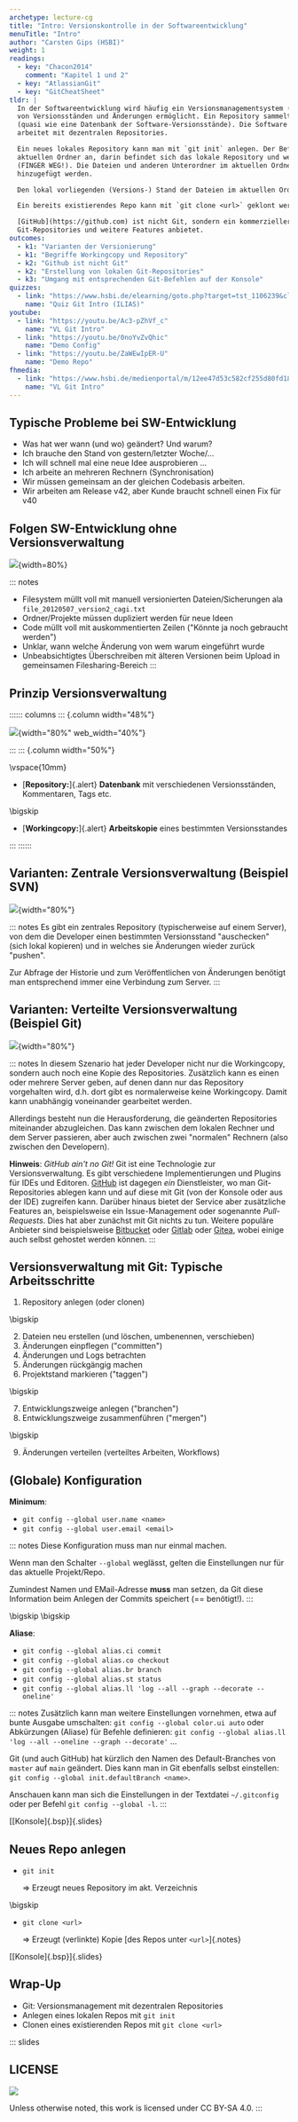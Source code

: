 ```yaml
---
archetype: lecture-cg
title: "Intro: Versionskontrolle in der Softwareentwicklung"
menuTitle: "Intro"
author: "Carsten Gips (HSBI)"
weight: 1
readings:
  - key: "Chacon2014"
    comment: "Kapitel 1 und 2"
  - key: "AtlassianGit"
  - key: "GitCheatSheet"
tldr: |
  In der Softwareentwicklung wird häufig ein Versionsmanagementsystem (VCS) eingesetzt, welches die Verwaltung
  von Versionsständen und Änderungen ermöglicht. Ein Repository sammelt dabei die verschiedenen Änderungen
  (quasi wie eine Datenbank der Software-Versionsstände). Die Software *Git* ist verbreiteter Vertreter und
  arbeitet mit dezentralen Repositories.

  Ein neues lokales Repository kann man mit `git init` anlegen. Der Befehl legt den Unterordner `.git/` im
  aktuellen Ordner an, darin befindet sich das lokale Repository und weitere von Git benötigte Dateien
  (FINGER WEG!). Die Dateien und anderen Unterordner im aktuellen Ordner können nun der Versionskontrolle
  hinzugefügt werden.

  Den lokal vorliegenden (Versions-) Stand der Dateien im aktuellen Ordner nennt man auch "Workingcopy".

  Ein bereits existierendes Repo kann mit `git clone <url>` geklont werden.

  [GitHub](https://github.com) ist nicht Git, sondern ein kommerzieller Anbieter, der das Hosten von
  Git-Repositories und weitere Features anbietet.
outcomes:
  - k1: "Varianten der Versionierung"
  - k1: "Begriffe Workingcopy und Repository"
  - k2: "Github ist nicht Git"
  - k2: "Erstellung von lokalen Git-Repositories"
  - k3: "Umgang mit entsprechenden Git-Befehlen auf der Konsole"
quizzes:
  - link: "https://www.hsbi.de/elearning/goto.php?target=tst_1106239&client_id=FH-Bielefeld"
    name: "Quiz Git Intro (ILIAS)"
youtube:
  - link: "https://youtu.be/Ac3-pZhVf_c"
    name: "VL Git Intro"
  - link: "https://youtu.be/0noYvZvQhic"
    name: "Demo Config"
  - link: "https://youtu.be/ZaWEwIpER-U"
    name: "Demo Repo"
fhmedia:
  - link: "https://www.hsbi.de/medienportal/m/12ee47d53c582cf255d80fd186bb79bebeb65e63ca954a8070cb270eb82c4e5d492dc812da74cbdcdb3e697eeccdaf0b585852697306ac82d890229adffbf401"
    name: "VL Git Intro"
---
```



## Typische Probleme bei SW-Entwicklung

*   Was hat wer wann (und wo) geändert? Und warum?
*   Ich brauche den Stand von gestern/letzter Woche/...
*   Ich will schnell mal eine neue Idee ausprobieren ...
*   Ich arbeite an mehreren Rechnern (Synchronisation)
*   Wir müssen gemeinsam an der gleichen Codebasis arbeiten.
*   Wir arbeiten am Release v42, aber Kunde braucht schnell einen Fix für v40


## Folgen SW-Entwicklung ohne Versionsverwaltung

![](images/screenshot_zusammenarbeit_ohne_vcs.png){width=80%}

::: notes
*   Filesystem müllt voll mit manuell versionierten
    Dateien/Sicherungen ala `file_20120507_version2_cagi.txt`
*   Ordner/Projekte müssen dupliziert werden für neue Ideen
*   Code müllt voll mit auskommentierten Zeilen ("Könnte ja noch gebraucht werden")
*   Unklar, wann welche Änderung von wem warum eingeführt wurde
*   Unbeabsichtigtes Überschreiben mit älteren Versionen beim Upload
    in gemeinsamen Filesharing-Bereich
:::


## Prinzip Versionsverwaltung

:::::: columns
::: {.column width="48%"}

![](images/local.png){width="80%" web_width="40%"}

:::
::: {.column width="50%"}

\vspace{10mm}

*   [**Repository:**]{.alert}
    **Datenbank** mit verschiedenen Versionsständen, Kommentaren, Tags etc.

\bigskip

*   [**Workingcopy:**]{.alert}
    **Arbeitskopie** eines bestimmten Versionsstandes

:::
::::::


## Varianten: Zentrale Versionsverwaltung (Beispiel SVN)

![](images/centralised.png){width="80%"}

::: notes
Es gibt ein zentrales Repository (typischerweise auf einem Server), von dem die Developer einen
bestimmten Versionsstand "auschecken" (sich lokal kopieren) und in welches sie Änderungen wieder
zurück "pushen".

Zur Abfrage der Historie und zum Veröffentlichen von Änderungen benötigt man entsprechend immer
eine Verbindung zum Server.
:::


## Varianten: Verteilte Versionsverwaltung (Beispiel Git)

![](images/distributed.png){width="80%"}

::: notes
In diesem Szenario hat jeder Developer nicht nur die Workingcopy, sondern auch noch eine Kopie
des Repositories. Zusätzlich kann es einen oder mehrere Server geben, auf denen dann nur das
Repository vorgehalten wird, d.h. dort gibt es normalerweise keine Workingcopy. Damit kann
unabhängig voneinander gearbeitet werden.

Allerdings besteht nun die Herausforderung, die geänderten Repositories miteinander abzugleichen.
Das kann zwischen dem lokalen Rechner und dem Server passieren, aber auch zwischen zwei "normalen"
Rechnern (also zwischen den Developern).


**Hinweis**: _GitHub ain't no Git!_ Git ist eine Technologie zur Versionsverwaltung. Es gibt verschiedene
Implementierungen und Plugins für IDEs und Editoren. [GitHub](https://github.com) ist dagegen _ein_
Dienstleister, wo man Git-Repositories ablegen kann und auf diese mit Git (von der Konsole oder aus der
IDE) zugreifen kann. Darüber hinaus bietet der Service aber zusätzliche Features an, beispielsweise
ein Issue-Management oder sogenannte _Pull-Requests_. Dies hat aber zunächst mit Git nichts zu tun.
Weitere populäre Anbieter sind beispielsweise [Bitbucket](https://bitbucket.org/) oder [Gitlab](https://gitlab.com)
oder [Gitea](https://gitea.io/en-us/), wobei einige auch selbst gehostet werden können.
:::


## Versionsverwaltung mit Git: Typische Arbeitsschritte

1.  Repository anlegen (oder clonen)

\bigskip

2.  Dateien neu erstellen (und löschen, umbenennen, verschieben)
3.  Änderungen einpflegen ("committen")
4.  Änderungen und Logs betrachten
5.  Änderungen rückgängig machen
6.  Projektstand markieren ("taggen")

\bigskip

7.  Entwicklungszweige anlegen ("branchen")
8.  Entwicklungszweige zusammenführen ("mergen")

\bigskip

9.  Änderungen verteilen (verteiltes Arbeiten, Workflows)


## (Globale) Konfiguration

**Minimum**:

*   `git config --global user.name <name>`
*   `git config --global user.email <email>`

::: notes
Diese Konfiguration muss man nur einmal machen.

Wenn man den Schalter `--global` weglässt, gelten die Einstellungen nur
für das aktuelle Projekt/Repo.

Zumindest Namen und EMail-Adresse **muss** man setzen, da Git diese
Information beim Anlegen der Commits speichert (== benötigt!).
:::

\bigskip
\bigskip

**Aliase**:

*   `git config --global alias.ci commit`
*   `git config --global alias.co checkout`
*   `git config --global alias.br branch`
*   `git config --global alias.st status`
*   `git config --global alias.ll 'log --all --graph --decorate --oneline'`

::: notes
Zusätzlich kann man weitere Einstellungen vornehmen, etwa auf bunte
Ausgabe umschalten: `git config --global color.ui auto` oder Abkürzungen
(Aliase) für Befehle definieren: `git config --global alias.ll 'log --all --oneline --graph --decorate'` ...

Git (und auch GitHub) hat kürzlich den Namen des Default-Branches von `master`
auf `main` geändert. Dies kann man in Git ebenfalls selbst einstellen:
`git config --global init.defaultBranch <name>`.

Anschauen kann man sich die Einstellungen in der Textdatei `~/.gitconfig`
oder per Befehl `git config --global -l`.
:::

[[Konsole]{.bsp}]{.slides}


## Neues Repo anlegen

*   `git init`

    => Erzeugt neues Repository im akt. Verzeichnis

\bigskip

*   `git clone <url>`

    => Erzeugt (verlinkte) Kopie [des Repos unter `<url>`]{.notes}

[[Konsole]{.bsp}]{.slides}


## Wrap-Up

*   Git: Versionsmanagement mit dezentralen Repositories
*   Anlegen eines lokalen Repos mit `git init`
*   Clonen eines existierenden Repos mit `git clone <url>`







<!-- DO NOT REMOVE - THIS IS A LAST SLIDE TO INDICATE THE LICENSE AND POSSIBLE EXCEPTIONS (IMAGES, ...). -->
::: slides
## LICENSE
![](https://licensebuttons.net/l/by-sa/4.0/88x31.png)

Unless otherwise noted, this work is licensed under CC BY-SA 4.0.
:::
